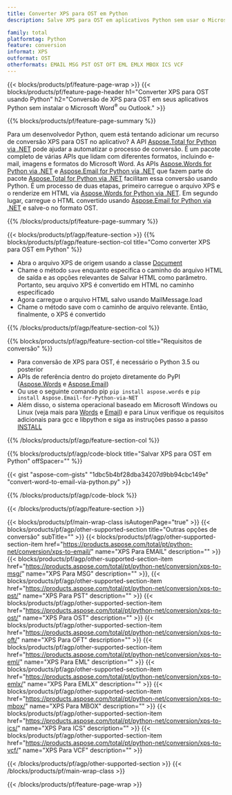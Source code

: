 ```yaml
---
title: Converter XPS para OST em Python
description: Salve XPS para OST em aplicativos Python sem usar o Microsoft Word ou Outlook

family: total
platformtag: Python
feature: conversion
informat: XPS
outformat: OST
otherformats: EMAIL MSG PST OST OFT EML EMLX MBOX ICS VCF
---
```

{{< blocks/products/pf/feature-page-wrap >}}
{{< blocks/products/pf/feature-page-header h1="Converter XPS para OST usando Python" h2="Conversão de XPS para OST em seus aplicativos Python sem instalar o Microsoft Word<sup>&reg;</sup> ou Outlook." >}}

{{% blocks/products/pf/feature-page-summary %}}

Para um desenvolvedor Python, quem está tentando adicionar um recurso de conversão XPS para OST no aplicativo? A API [Aspose.Total for Python via .NET](https://products.aspose.com/total/python-net/) pode ajudar a automatizar o processo de conversão. É um pacote completo de várias APIs que lidam com diferentes formatos, incluindo e-mail, imagens e formatos do Microsoft Word. As APIs [Aspose.Words for Python via .NET](https://products.aspose.com/words/python-net/) e [Aspose.Email for Python via .NET](https://products.aspose.com/email/python-net/) que fazem parte do pacote [Aspose.Total for Python via .NET](https://products.aspose.com/total/python-net/) facilitam essa conversão usando Python. É um processo de duas etapas, primeiro carregue o arquivo XPS e o renderize em HTML via [Aspose.Words for Python via .NET](https://products.aspose.com/words/python-net/). Em segundo lugar, carregue o HTML convertido usando [Aspose.Email for Python via .NET](https://products.aspose.com/email/python-net/) e salve-o no formato OST.

{{% /blocks/products/pf/feature-page-summary %}}

{{< blocks/products/pf/agp/feature-section >}}
{{% blocks/products/pf/agp/feature-section-col title="Como converter XPS para OST em Python" %}}

- Abra o arquivo XPS de origem usando a classe [Document](https://reference.aspose.com/words/python-net/aspose.words/document/)
- Chame o método `save` enquanto especifica o caminho do arquivo HTML de saída e as opções relevantes de Salvar HTML como parâmetro. Portanto, seu arquivo XPS é convertido em HTML no caminho especificado
- Agora carregue o arquivo HTML salvo usando MailMessage.load
- Chame o método save com o caminho de arquivo relevante. Então, finalmente, o XPS é convertido

{{% /blocks/products/pf/agp/feature-section-col %}}

{{% blocks/products/pf/agp/feature-section-col title="Requisitos de conversão" %}}

- Para conversão de XPS para OST, é necessário o Python 3.5 ou posterior
- APIs de referência dentro do projeto diretamente do PyPI ([Aspose.Words](https://pypi.org/project/aspose-words/) e [Aspose.Email](https://pypi.org/project/Aspose.Email-for-Python-via-NET/))
- Ou use o seguinte comando pip ```pip install aspose.words``` e ```pip install Aspose.Email-for-Python-via-NET``` 
- Além disso, o sistema operacional baseado em Microsoft Windows ou Linux (veja mais para [Words](https://docs.aspose.com/words/python-net/system-requirements/) e [Email](https://docs.aspose.com/email/python-net/system-requirements/)) e para Linux verifique os requisitos adicionais para gcc e libpython e siga as instruções passo a passo [INSTALL](https://docs.aspose.com/words/python-net/installation/)
 

{{% /blocks/products/pf/agp/feature-section-col %}}

{{% blocks/products/pf/agp/code-block title="Salvar XPS para OST em Python" offSpacer="" %}}

{{< gist "aspose-com-gists" "1dbc5b4bf28dba34207d9bb94cbc149e" "convert-word-to-email-via-python.py" >}}

{{% /blocks/products/pf/agp/code-block %}}

{{< /blocks/products/pf/agp/feature-section >}}

{{< blocks/products/pf/main-wrap-class isAutogenPage="true" >}}
{{< blocks/products/pf/agp/other-supported-section title="Outras opções de conversão" subTitle="" >}}
{{< blocks/products/pf/agp/other-supported-section-item href="https://products.aspose.com/total/pt/python-net/conversion/xps-to-email/" name="XPS Para EMAIL" description="" >}}
{{< blocks/products/pf/agp/other-supported-section-item href="https://products.aspose.com/total/pt/python-net/conversion/xps-to-msg/" name="XPS Para MSG" description="" >}},
{{< blocks/products/pf/agp/other-supported-section-item href="https://products.aspose.com/total/pt/python-net/conversion/xps-to-pst/" name="XPS Para PST" description="" >}}
{{< blocks/products/pf/agp/other-supported-section-item href="https://products.aspose.com/total/pt/python-net/conversion/xps-to-ost/" name="XPS Para OST" description="" >}}
{{< blocks/products/pf/agp/other-supported-section-item href="https://products.aspose.com/total/pt/python-net/conversion/xps-to-oft/" name="XPS Para OFT" description="" >}}
{{< blocks/products/pf/agp/other-supported-section-item href="https://products.aspose.com/total/pt/python-net/conversion/xps-to-eml/" name="XPS Para EML" description="" >}}
{{< blocks/products/pf/agp/other-supported-section-item href="https://products.aspose.com/total/pt/python-net/conversion/xps-to-emlx/" name="XPS Para EMLX" description="" >}}
{{< blocks/products/pf/agp/other-supported-section-item href="https://products.aspose.com/total/pt/python-net/conversion/xps-to-mbox/" name="XPS Para MBOX" description="" >}}
{{< blocks/products/pf/agp/other-supported-section-item href="https://products.aspose.com/total/pt/python-net/conversion/xps-to-ics/" name="XPS Para ICS" description="" >}}
{{< blocks/products/pf/agp/other-supported-section-item href="https://products.aspose.com/total/pt/python-net/conversion/xps-to-vcf/" name="XPS Para VCF" description="" >}}

{{< /blocks/products/pf/agp/other-supported-section >}}
{{< /blocks/products/pf/main-wrap-class >}}

{{< /blocks/products/pf/feature-page-wrap >}}
